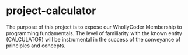 # project-calculator
The purpose of this project is to expose our WhollyCoder Membership to programming fundamentals. The level of familiarity with the 
known entity (CALCULATOR) will be instrumental in the success of the conveyance of principles and concepts.

